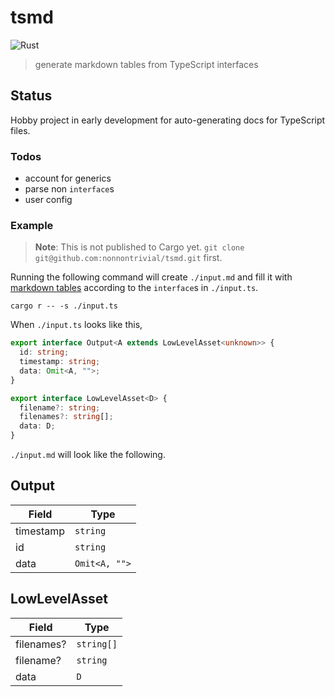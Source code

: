 # tsmd

![Rust](https://github.com/nonnontrivial/tsmd/workflows/Rust/badge.svg)

> generate markdown tables from TypeScript interfaces

## Status

Hobby project in early development for auto-generating docs for TypeScript files.

### Todos

- account for generics
- parse non `interface`s
- user config

### Example

> **Note**: This is not published to Cargo yet. `git clone git@github.com:nonnontrivial/tsmd.git` first.

Running the following command will create `./input.md` and fill it with [markdown tables](https://www.markdownguide.org/extended-syntax#tables) according to the `interface`s in `./input.ts`.

```shell
cargo r -- -s ./input.ts

```

When `./input.ts` looks like this,

```typescript
export interface Output<A extends LowLevelAsset<unknown>> {
  id: string;
  timestamp: string;
  data: Omit<A, "">;
}

export interface LowLevelAsset<D> {
  filename?: string;
  filenames?: string[];
  data: D;
}

```

`./input.md` will look like the following.

## Output

| Field | Type |
| --- | --- |
| timestamp | `string` |
| id | `string` |
| data | `Omit<A, "">` |
## LowLevelAsset

| Field | Type |
| --- | --- |
| filenames? | `string[]` |
| filename? | `string` |
| data | `D` |
